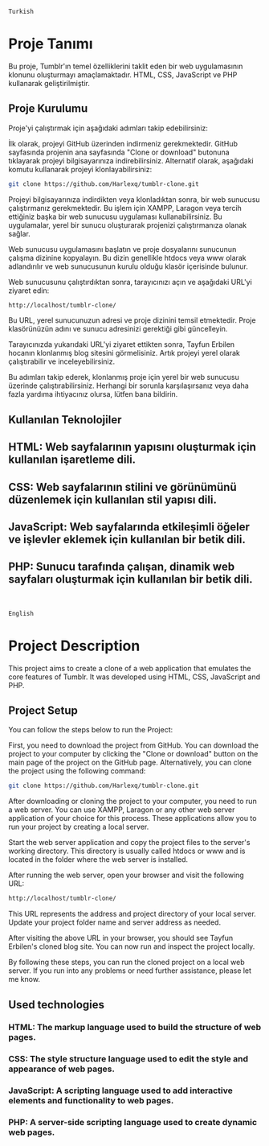 ```sh
Turkish
```

# Proje Tanımı

Bu proje, Tumblr'ın temel özelliklerini taklit eden bir web uygulamasının klonunu oluşturmayı amaçlamaktadır. HTML, CSS, JavaScript ve PHP kullanarak geliştirilmiştir.

## Proje Kurulumu

Proje'yi çalıştırmak için aşağıdaki adımları takip edebilirsiniz:

İlk olarak, projeyi GitHub üzerinden indirmeniz gerekmektedir. GitHub sayfasında projenin ana sayfasında "Clone or download" butonuna tıklayarak projeyi bilgisayarınıza indirebilirsiniz. Alternatif olarak, aşağıdaki komutu kullanarak projeyi klonlayabilirsiniz:

```sh
git clone https://github.com/Harlexq/tumblr-clone.git
```

Projeyi bilgisayarınıza indirdikten veya klonladıktan sonra, bir web sunucusu çalıştırmanız gerekmektedir. Bu işlem için XAMPP, Laragon veya tercih ettiğiniz başka bir web sunucusu uygulaması kullanabilirsiniz. Bu uygulamalar, yerel bir sunucu oluşturarak projenizi çalıştırmanıza olanak sağlar.

Web sunucusu uygulamasını başlatın ve proje dosyalarını sunucunun çalışma dizinine kopyalayın. Bu dizin genellikle htdocs veya www olarak adlandırılır ve web sunucusunun kurulu olduğu klasör içerisinde bulunur.

Web sunucusunu çalıştırdıktan sonra, tarayıcınızı açın ve aşağıdaki URL'yi ziyaret edin:

```sh
http://localhost/tumblr-clone/
```

Bu URL, yerel sunucunuzun adresi ve proje dizinini temsil etmektedir. Proje klasörünüzün adını ve sunucu adresinizi gerektiği gibi güncelleyin.

Tarayıcınızda yukarıdaki URL'yi ziyaret ettikten sonra, Tayfun Erbilen hocanın klonlanmış blog sitesini görmelisiniz. Artık projeyi yerel olarak çalıştırabilir ve inceleyebilirsiniz.

Bu adımları takip ederek, klonlanmış proje için yerel bir web sunucusu üzerinde çalıştırabilirsiniz. Herhangi bir sorunla karşılaşırsanız veya daha fazla yardıma ihtiyacınız olursa, lütfen bana bildirin.

## Kullanılan Teknolojiler

## <strong>HTML:</strong> Web sayfalarının yapısını oluşturmak için kullanılan işaretleme dili.
## <strong>CSS:</strong> Web sayfalarının stilini ve görünümünü düzenlemek için kullanılan stil yapısı dili.
## <strong>JavaScript:</strong> Web sayfalarında etkileşimli öğeler ve işlevler eklemek için kullanılan bir betik dili.
## <strong>PHP:</strong> Sunucu tarafında çalışan, dinamik web sayfaları oluşturmak için kullanılan bir betik dili.
<br>

```sh
English
```

# Project Description

This project aims to create a clone of a web application that emulates the core features of Tumblr. It was developed using HTML, CSS, JavaScript and PHP.

## Project Setup

You can follow the steps below to run the Project:

First, you need to download the project from GitHub. You can download the project to your computer by clicking the "Clone or download" button on the main page of the project on the GitHub page. Alternatively, you can clone the project using the following command:

```sh
git clone https://github.com/Harlexq/tumblr-clone.git
```

After downloading or cloning the project to your computer, you need to run a web server. You can use XAMPP, Laragon or any other web server application of your choice for this process. These applications allow you to run your project by creating a local server.

Start the web server application and copy the project files to the server's working directory. This directory is usually called htdocs or www and is located in the folder where the web server is installed.

After running the web server, open your browser and visit the following URL:

```sh
http://localhost/tumblr-clone/
```

This URL represents the address and project directory of your local server. Update your project folder name and server address as needed.

After visiting the above URL in your browser, you should see Tayfun Erbilen's cloned blog site. You can now run and inspect the project locally.

By following these steps, you can run the cloned project on a local web server. If you run into any problems or need further assistance, please let me know.

## Used technologies

### <strong>HTML:</strong> The markup language used to build the structure of web pages.
### <strong>CSS:</strong> The style structure language used to edit the style and appearance of web pages.
### <strong>JavaScript:</strong> A scripting language used to add interactive elements and functionality to web pages.
### <strong>PHP:</strong> A server-side scripting language used to create dynamic web pages.
<br>
